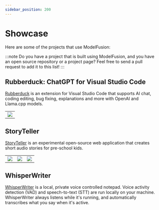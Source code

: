 ```yaml
---
sidebar_position: 200
---
```


# Showcase

Here are some of the projects that use ModelFusion:

:::note
Do you have a project that is built using ModelFusion, and you have an open source repository or a project page? Feel free to send a pull request to add it to this list!
:::

## Rubberduck: ChatGPT for Visual Studio Code

[Rubberduck](https://github.com/rubberduck-ai/rubberduck-vscode) is an extension for Visual Studio Code that supports AI chat, coding editing, bug fixing, explanations and more with OpenAI and Llama.cpp models.

<table>
<tr>
<td><img src="https://raw.githubusercontent.com/rubberduck-ai/rubberduck-vscode/main/app/vscode/asset/media/screenshot-edit-code.gif" /></td>
</tr>
</table>

## StoryTeller

[StoryTeller](https://github.com/lgrammel/storyteller) is an experimental open-source web application that creates short audio stories for pre-school kids.

<table>
<tr>
<td><img src="https://raw.githubusercontent.com/lgrammel/storyteller/main/example/example-3.png" /></td>
<td><img src="https://raw.githubusercontent.com/lgrammel/storyteller/main/example/example-1.png" /></td>
<td><img src="https://raw.githubusercontent.com/lgrammel/storyteller/main/example/example-2.png" /></td>
</tr>
</table>

## WhisperWriter

[WhisperWriter](https://github.com/lgrammel/whisperwriter) is a local, private voice controlled notepad. Voice activity detection (VAD) and speech-to-text (STT) are run locally on your machine. WhisperWriter always listens while it's running, and automatically transcribes what you say when it's active.
